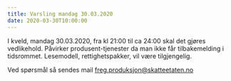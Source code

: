 ```yaml
---
title: Varsling mandag 30.03.2020
date: 2020-03-30T10:00:00
---
```

I kveld, mandag 30.03.2020, fra kl 21:00 til ca 24:00 skal det gjøres vedlikehold. Påvirker produsent-tjenester da man ikke får tilbakemelding i tidsrommet.
Lesemodell, rettighetspakker, vil være tilgjengelig.

Ved spørsmål så sendes mail freg.produksjon@skatteetaten.no
